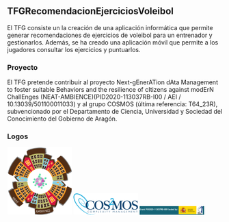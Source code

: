 <h2> TFGRecomendacionEjerciciosVoleibol </h2>
El TFG consiste un la creación de una aplicación informática que permite generar recomendaciones de ejercicios de voleibol para un entrenador y gestionarlos. Además, se ha creado una aplicación móvil que permite a los jugadores consultar los ejercicios y puntuarlos. 
<h3> Proyecto </h3>
El TFG pretende contribuir al proyecto Next-gEnerATion dAta Management to foster suitable Behaviors and the resilience of cItizens against modErN ChallEnges (NEAT-AMBIENCE)(PID2020-113037RB-I00 / AEI / 10.13039/501100011033) y al grupo COSMOS (última referencia: T64_23R), subvencionado por el Departamento de Ciencia, Universidad y Sociedad del Conocimiento del Gobierno de Aragón.
<h3> Logos </h3>
<img src="/images/NEAT-AMBIENCE-logo.png" width="30%">
<img src="/images/cosmos-logo.png" width="30%">
<img src="/images/NEAT-AMBIENCE-funder.png" width="30%">
